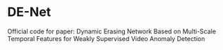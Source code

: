 # DE-Net
Official code for paper: Dynamic Erasing Network Based on Multi-Scale Temporal Features for Weakly Supervised Video Anomaly Detection
